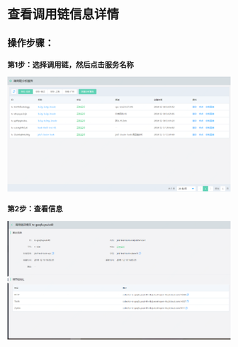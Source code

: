 #  查看调用链信息详情

## 操作步骤：
###  第1步：选择调用链，然后点击服务名称
 ![](../../../../../image/Internet-Middleware/JD-Distributed-Service-Framework/dyl-list.png)
 
###  第2步：查看信息
  ![](../../../../../image/Internet-Middleware/JD-Distributed-Service-Framework/dyl-detail.png)


